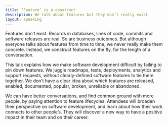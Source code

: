 ```yaml
---
title: ‘Feature’ is a construct
description: We talk about features but they don’t really exist
layout: speaking
---
```


Features don’t exist.
Records in databases, lines of code, commits and software releases are real.
So are business outcomes.
But although everyone talks about features from time to time,
we never really make them concrete.
Instead, we construct features on the fly,
for the length of a conversation.

This talk explains how we make software development difficult by failing to pin down features.
We juggle roadmaps, tests, deployments, analytics and support requests,
without clearly-defined software features to tie them together.
We don’t have a clear idea about which features are released,
enabled, documented, popular, broken, unreliable or abandoned.

We can have better conversations,
and find common ground with more people,
by paying attention to feature lifecycles.
Attendees will broaden their perspective on software development,
and learn about how their work connects to other people’s.
They will discover a new way to have a positive impact in their team and on their career.
